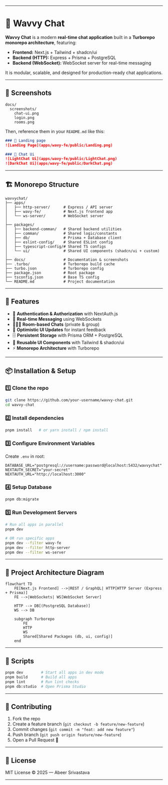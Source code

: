 

---

# 🌊 Wavvy Chat

**Wavvy Chat** is a modern **real-time chat application** built in a **Turborepo monorepo architecture**, featuring:

* **Frontend:** Next.js + Tailwind + shadcn/ui
* **Backend (HTTP):** Express + Prisma + PostgreSQL
* **Backend (WebSocket):** WebSocket server for real-time messaging

It is modular, scalable, and designed for production-ready chat applications.

---

## 📸 Screenshots



```
docs/
  screenshots/
    chat-ui.png
    login.png
    rooms.png
```

Then, reference them in your `README.md` like this:

```md
### 💬 Landing page
![Landing Page](apps/wavy-fe/public/Landing.png)

### 🔐 Chat Ui
![LightChat Ui](apps/wavy-fe/public/LightChat.png)
![DarkChat Ui](apps/wavy-fe/public/DarkChat.png)

```

---

## 🏗️ Monorepo Structure

```
wavvychat/
├── apps/
│   ├── http-server/      # Express / API server
│   ├── wavy-fe/          # Next.js frontend app
│   └── ws-server/        # WebSocket server
│
├── packages/
│   ├── backend-comman/   # Shared backend utilities
│   ├── comman/           # Shared logic/constants
│   ├── db/               # Prisma + Database client
│   ├── eslint-config/    # Shared ESLint config
│   ├── typescript-config/# Shared TS configs
│   └── ui/               # Shared UI components (shadcn/ui + custom)
│
├── docs/                 # Documentation & screenshots
├── .turbo/               # Turborepo build cache
├── turbo.json            # Turborepo config
├── package.json          # Root package
├── tsconfig.json         # Base TS config
└── README.md             # Project documentation
```

---

## 🚀 Features

* 🔐 **Authentication & Authorization** with NextAuth.js
* 💬 **Real-time Messaging** using WebSockets
* 🧑‍🤝‍🧑 **Room-based Chats** (private & group)
* 📨 **Optimistic UI Updates** for instant feedback
* 🗄️ **Persistent Storage** with Prisma ORM + PostgreSQL
* 🎨 **Reusable UI Components** with Tailwind & shadcn/ui
* ⚡ **Monorepo Architecture** with Turborepo

---

## 📦 Installation & Setup

### 1️⃣ Clone the repo

```bash
git clone https://github.com/your-username/wavvy-chat.git
cd wavvy-chat
```

### 2️⃣ Install dependencies

```bash
pnpm install   # or yarn install / npm install
```

### 3️⃣ Configure Environment Variables

Create `.env` in root:

```env
DATABASE_URL="postgresql://username:password@localhost:5432/wavvychat"
NEXTAUTH_SECRET="your-secret"
NEXTAUTH_URL="http://localhost:3000"
```

### 4️⃣ Setup Database

```bash
pnpm db:migrate
```

### 5️⃣ Run Development Servers

```bash
# Run all apps in parallel
pnpm dev

# OR run specific apps
pnpm dev --filter wavy-fe
pnpm dev --filter http-server
pnpm dev --filter ws-server
```

---

## 📁 Project Architecture Diagram

```mermaid
flowchart TD
    FE[Next.js Frontend] -->|REST / GraphQL| HTTP[HTTP Server (Express + Prisma)]
    FE -->|WebSockets| WS[WebSocket Server]

    HTTP --> DB[(PostgreSQL Database)]
    WS --> DB

    subgraph Turborepo
        FE
        HTTP
        WS
        Shared[Shared Packages (db, ui, config)]
    end
```

---

## 🧪 Scripts

```bash
pnpm dev        # Start all apps in dev mode
pnpm build      # Build all apps
pnpm lint       # Run lint checks
pnpm db:studio  # Open Prisma Studio
```

---

## 🤝 Contributing

1. Fork the repo
2. Create a feature branch (`git checkout -b feature/new-feature`)
3. Commit changes (`git commit -m "feat: add new feature"`)
4. Push branch (`git push origin feature/new-feature`)
5. Open a Pull Request 🚀

---

## 📜 License

MIT License © 2025 — Abeer Srivastava

---
